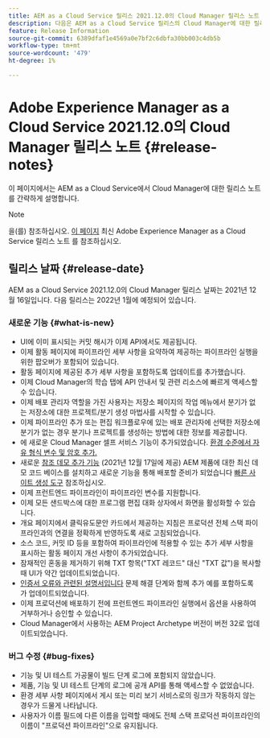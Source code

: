 ```yaml
---
title: AEM as a Cloud Service 릴리스 2021.12.0의 Cloud Manager 릴리스 노트
description: 다음은 AEM as a Cloud Service 릴리스의 Cloud Manager에 대한 릴리스 2021.12.0.
feature: Release Information
source-git-commit: 6389dfaf1e4569a0e7bf2c6dbfa30bb003c4db5b
workflow-type: tm+mt
source-wordcount: '479'
ht-degree: 1%

---
```



# Adobe Experience Manager as a Cloud Service 2021.12.0의 Cloud Manager 릴리스 노트 {#release-notes}

이 페이지에서는 AEM as a Cloud Service에서 Cloud Manager에 대한 릴리스 노트를 간략하게 설명합니다.

>[!NOTE]
>
>을(를) 참조하십시오. [이 페이지](/help/release-notes/release-notes-cloud/release-notes-current.md) 최신 Adobe Experience Manager as a Cloud Service 릴리스 노트 를 참조하십시오.

## 릴리스 날짜 {#release-date}

AEM as a Cloud Service 2021.12.0의 Cloud Manager 릴리스 날짜는 2021년 12월 16일입니다. 다음 릴리스는 2022년 1월에 예정되어 있습니다.

### 새로운 기능 {#what-is-new}

* UI에 이미 표시되는 커밋 해시가 이제 API에서도 제공됩니다.
* 이제 활동 페이지에 파이프라인 세부 사항을 요약하여 제공하는 파이프라인 실행을 위한 팝오버가 포함되어 있습니다.
* 활동 페이지에 제공된 추가 세부 사항을 포함하도록 업데이트를 추가했습니다.
* 이제 Cloud Manager의 학습 탭에 API 안내서 및 관련 리소스에 빠르게 액세스할 수 있습니다.
* 이제 배포 관리자 역할을 가진 사용자는 저장소 페이지의 작업 메뉴에서 분기가 없는 저장소에 대한 프로젝트/분기 생성 마법사를 시작할 수 있습니다.
* 이제 파이프라인 추가 또는 편집 워크플로우에 있는 배포 관리자에 선택한 저장소에 분기가 없는 경우 분기나 프로젝트를 생성하는 방법에 대한 정보를 제공합니다.
* 에 새로운 Cloud Manager 셀프 서비스 기능이 추가되었습니다. [환경 수준에서 자유 형식 변수 및 암호 추가.](/help/implementing/cloud-manager/environment-variables.md)
* 새로운 [참조 데모 추가 기능](/help/journey-sites/demos-add-on/overview.md) (2021년 12월 17일에 제공) AEM 제품에 대한 최신 데모 코드 베이스를 설치하고 새로운 기능을 통해 배포할 준비가 되었습니다 [빠른 사이트 생성 도구](/help/journey-sites/quick-site/overview.md) 참조하십시오.
* 이제 프런트엔드 파이프라인이 파이프라인 변수를 지원합니다.
* 이제 모든 샌드박스에 대한 프로그램 편집 대화 상자에서 화면을 활성화할 수 있습니다.
* 개요 페이지에서 클릭유도문안 카드에서 제공하는 지침은 프로덕션 전체 스택 파이프라인과의 연결을 정확하게 반영하도록 새로 고침되었습니다.
* 소스 코드, 커밋 ID 등을 포함하여 파이프라인에 적용할 수 있는 추가 세부 사항을 표시하는 활동 페이지 개선 사항이 추가되었습니다.
* 잠재적인 혼동을 제거하기 위해 TXT 항목(&quot;TXT 레코드&quot; 대신 &quot;TXT 값&quot;)을 복사할 때 UI가 약간 업데이트되었습니다.
* [인증서 오류와 관련된 설명서입니다](/help/implementing/cloud-manager/managing-ssl-certifications/add-ssl-certificate.md#certificate-errors) 문제 해결 단계와 함께 추가 예를 포함하도록 가 업데이트되었습니다.
* 이제 프로덕션에 배포하기 전에 프런트엔드 파이프라인 실행에서 옵션을 사용하여 거부하거나 승인할 수 있습니다.
* Cloud Manager에서 사용하는 AEM Project Archetype 버전이 버전 32로 업데이트되었습니다.


### 버그 수정 {#bug-fixes}

* 기능 및 UI 테스트 가공물이 빌드 단계 로그에 포함되지 않았습니다.
* 제품, 기능 및 UI 테스트 단계의 로그에 공개 API를 통해 액세스할 수 없었습니다.
* 환경 세부 사항 페이지에서 게시 또는 미리 보기 서비스로의 링크가 작동하지 않는 경우가 드물게 나타납니다.
* 사용자가 이름 필드에 다른 이름을 입력할 때에도 전체 스택 프로덕션 파이프라인의 이름이 &quot;프로덕션 파이프라인&quot;으로 유지됩니다.
